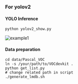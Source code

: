 ### For yolov2
#### YOLO Inference
```shell
python yolov2_show.py
```

![example1](http://localhost:8080/AIGroup/Detection_Test/blob/master/data/Pascal_VOC/example_images/example1.png)

#### Data preparation

```shell
cd data/Pascal_VOC
ln -s /your/path/to/VOCdevkit .
python get_list.py
# change related path in script 
./generate_lmdb.sh 

```



